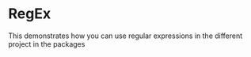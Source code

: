 # RegEx
This demonstrates how you can use regular expressions in the different project in the packages
